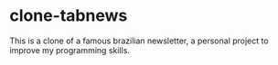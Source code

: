 # clone-tabnews

This is a clone of a famous brazilian newsletter, a personal project to improve my programming skills.
